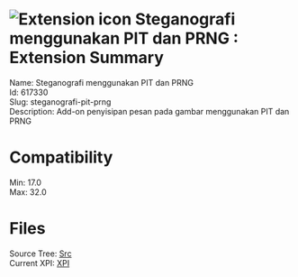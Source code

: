 # ![Extension icon](https://addons.thunderbird.net/static/img/addon-icons/default-64.png) Steganografi menggunakan PIT dan PRNG : Extension Summary

Name: Steganografi menggunakan PIT dan PRNG  
Id: 617330  
Slug: steganografi-pit-prng  
Description: Add-on penyisipan pesan pada gambar menggunakan PIT dan PRNG
  

# Compatibility
Min: 17.0  
Max: 32.0  

# Files

Source Tree: [Src](C:/Dev/Thunderbird/ThunderKdB/xall/xOther/617330-steganografi-pit-prng/src)  
Current XPI: [XPI](C:/Dev/Thunderbird/ThunderKdB/xall/xOther/617330-steganografi-pit-prng/xpi)  



